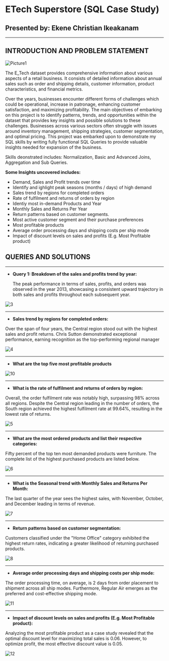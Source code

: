 # ETech Superstore (SQL Case Study)
## Presented by: Ekene Christian Ikeakanam
___
## INTRODUCTION AND PROBLEM STATEMENT

![Picture1](https://github.com/eikeakanam/ETechSQL/assets/75729930/0fd4545b-9ace-4cad-95ff-a488e0c09b4a)

The E_Tech dataset provides comprehensive information about various aspects of a retail business. It consists of detailed information about annual sales such as order and shipping details, customer information, product characteristics, and financial metrics. 

Over the years, businesses encounter different forms of challenges which could be operational, increase in patronage, enhancing customer satisfaction, and maximizing profitability. The main objectives of embarking on this project is to identify patterns, trends, and opportunities within the dataset that provides key insights and possible solutions to these challenges. 
Businesses across various sectors often struggle with issues around inventory management, shipping strategies, customer segmentation, and optimal pricing. This project was embarked upon to demonstrate my SQL skills by writing fully functional SQL Queries to provide valuable insights needed for expansion of the business.

Skills deonstrated includes: Normalization, Basic and Advanced Joins, Aggregation and Sub Queries.

**Some Insights uncovered includes:**

- Demand, Sales and Profit trends over time
- Identify and ighlight peak seasons (months / days) of high demand
- Sales trend by regions for completed orders
- Rate of fulfilment and returns of orders by region
- Identiy most in-demand Products and Year
- Monthly Sales and Returns Per Year 
- Return patterns based on customer segments.
- Most active customer segment and their purchase preferences
- Most profitable products
- Average order processing days and shipping costs per ship mode
- Impact of discount levels on sales and profits (E.g. Most Profitable product)

## QUERIES AND SOLUTIONS
___

- **Query 1: Breakdown of the sales and profits trend by year:**
  
  The peak performance in terms of sales, profits, and orders was observed in the year 2013, showcasing a consistent upward trajectory in both sales and profits throughout each subsequent year.

![3](https://github.com/eikeakanam/ETechSQL/assets/75729930/13e5506b-d3c4-4efd-9ac2-1fe2a2ee2be5)

___

- **Sales trend by regions for completed orders:**

Over the span of four years, the Central region stood out with the highest sales and profit returns. Chris Sutton demonstrated exceptional performance, earning recognition as the top-performing regional manager

![4](https://github.com/eikeakanam/ETechSQL/assets/75729930/c20db161-4343-4b8c-990c-38039ac43633)

___

- **What are the top five most profitable products**

![10](https://github.com/eikeakanam/ETechSQL/assets/75729930/4140b21c-c767-444a-912f-55bff0e3aea0)

___

- **What is the rate of fulfilment and returns of orders by region:**

Overall, the order fulfilment rate was notably high, surpassing 98% across all regions. Despite the Central region leading in the number of orders, the South region achieved the highest fulfilment rate at 99.64%, resulting in the lowest rate of returns.

![5](https://github.com/eikeakanam/ETechSQL/assets/75729930/e40db5cc-25e3-4dd1-9be6-67c88c73a34f)

___

- **What are the most ordered products and list their respective categories:**

Fifty percent of the top ten most demanded products were furniture. The complete list of the highest purchased products are listed below.

![6](https://github.com/eikeakanam/ETechSQL/assets/75729930/1c3e65de-6dbd-46c4-b992-9eda3eb91582)

___

- **What is the Seasonal trend with Monthly Sales and Returns Per Month:**

The last quarter of the year sees the highest sales, with November, October, and December leading in terms of revenue.

![7](https://github.com/eikeakanam/ETechSQL/assets/75729930/acd82839-353b-42b2-b047-af8d21d91e7f)

___

- **Return patterns based on customer segmentation:**

Customers classified under the "Home Office" category exhibited the highest return rates, indicating a greater likelihood of returning purchased products.

![8](https://github.com/eikeakanam/ETechSQL/assets/75729930/e55d9dfa-e20d-4411-a425-6ab417e9e9da)

___

- **Average order processing days and shipping costs per ship mode:**

The order processing time, on average, is 2 days from order placement to shipment across all ship modes. Furthermore, Regular Air emerges as the preferred and cost-effective shipping mode.

![11](https://github.com/eikeakanam/ETechSQL/assets/75729930/e69d073c-37bb-4e09-a91b-d96fd9267b85)

___

- **Impact of discount levels on sales and profits (E.g. Most Profitable product):**

Analyzing the most profitable product as a case study revealed that the optimal discount level for maximizing total sales is 0.06. However, to optimize profit, the most effective discount value is 0.05.

![12](https://github.com/eikeakanam/ETechSQL/assets/75729930/2cefec35-c07e-4b0e-9a20-45cffa88410b)
